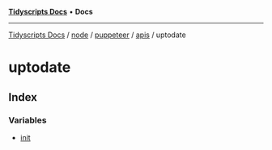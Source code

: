 [**Tidyscripts Docs**](../../../../../../../../README.md) • **Docs**

***

[Tidyscripts Docs](../../../../../../../../globals.md) / [node](../../../../../../README.md) / [puppeteer](../../../../README.md) / [apis](../../README.md) / uptodate

# uptodate

## Index

### Variables

- [init](variables/init.md)
